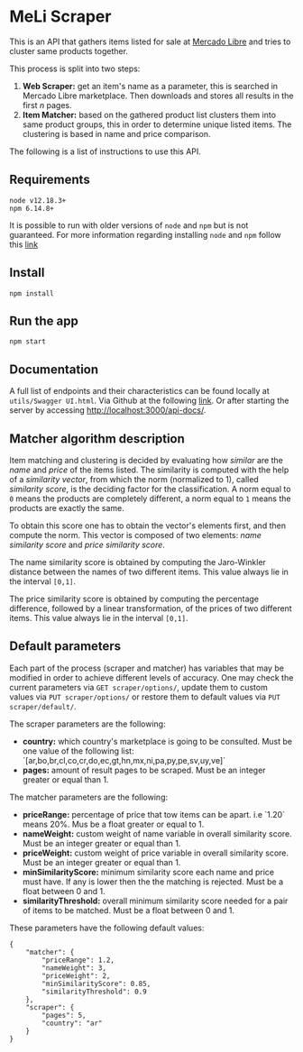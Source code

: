 # MeLi Scraper

This is an API that gathers items listed for sale at <a href='https://www.mercadolibre.com.ar/'>Mercado Libre</a> and tries to cluster same products together.

This process  is split into two steps:
<ol>
<li><strong>Web Scraper:</strong> get an item's name as a parameter, this is searched in Mercado Libre marketplace. Then downloads and stores all results in the first <i>n</i> pages.</li>
<li><strong>Item Matcher:</strong> based on the gathered product list clusters them into same product groups, this in order to determine unique listed items. The clustering is based in name and price comparison.</li>
</ol>

The following is a list of instructions to use this API.

## Requirements

    node v12.18.3+
    npm 6.14.8+

It is possible to run with older versions of `node` and `npm` but is not guaranteed. For more information regarding installing `node` and `npm` follow this <a href='https://docs.npmjs.com/downloading-and-installing-node-js-and-npm'>link</a>

## Install

    npm install

## Run the app

    npm start

## Documentation

A full list of endpoints and their characteristics can be found locally at `utils/Swagger UI.html`. Via Github at the following <a href='https://github.com/diegolramirez/meli_scraper/blob/master/utils/Swagger%20UI.html'>link</a>. Or after starting the server by accessing <a href='http://localhost:3000/api-docs/'>http://localhost:3000/api-docs/</a>.

## Matcher algorithm description

Item matching and clustering is decided by evaluating how <i>similar</i> are the <i>name</i> and <i>price</i> of the items listed. The similarity is computed with the help of a <i>similarity vector</i>, from which the norm (normalized to 1), called <i>similarity score</i>, is the deciding factor for the classification. A norm equal to `0` means the products are completely different, a norm equal to `1` means the products are exactly the same.

To obtain this score one has to obtain the vector's elements first, and then compute the norm. This vector is composed of two elements: <i>name similarity score</i> and <i>price similarity score</i>.

The name similarity score is obtained by computing the Jaro-Winkler distance between the names of two different items. This value always lie in the interval `[0,1]`.

The price similarity score is obtained by computing the percentage difference, followed by a linear transformation, of the prices of two different items. This value always lie in the interval `[0,1]`.

## Default parameters

Each part of the process (scraper and matcher) has variables that may be modified in order to achieve different levels of accuracy. One may check the current parameters via `GET scraper/options/`, update them to custom values via `PUT scraper/options/` or restore them to default values via `PUT scraper/default/`.

The scraper parameters are the following:

<ul>
<li><strong>country:</strong> which country's marketplace is going to be consulted. Must be one value of the following list: `[ar,bo,br,cl,co,cr,do,ec,gt,hn,mx,ni,pa,py,pe,sv,uy,ve]`</li>
<li><strong>pages:</strong> amount of result pages to be scraped. Must be an integer greater or equal than 1.</li>
</ul>

The matcher parameters are the following:

<ul>
<li><strong>priceRange:</strong> percentage of price that tow items can be apart. i.e `1.20` means 20%. Mus be a float greater or equal to 1.</li>
<li><strong>nameWeight:</strong> custom weight of name variable in overall similarity score. Must be an integer greater or equal than 1.</li>
<li><strong>priceWeight:</strong> custom weight of price variable in overall similarity score. Must be an integer greater or equal than 1.</li>
<li><strong>minSimilarityScore:</strong> minimum similarity score each name and price must have. If any is lower then the the matching is rejected. Must be a float between 0 and 1.</li>
<li><strong>similarityThreshold:</strong> overall minimum similarity score needed for a pair of items to be matched. Must be a float between 0 and 1.</li>
</ul>

These parameters have the following default values:

    {
        "matcher": {
            "priceRange": 1.2,
            "nameWeight": 3,
            "priceWeight": 2,
            "minSimilarityScore": 0.85,
            "similarityThreshold": 0.9
        },
        "scraper": {
            "pages": 5,
            "country": "ar"
        }
    }
